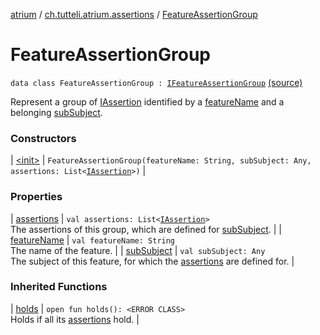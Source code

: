 [atrium](../../index.md) / [ch.tutteli.atrium.assertions](../index.md) / [FeatureAssertionGroup](.)

# FeatureAssertionGroup

`data class FeatureAssertionGroup : `[`IFeatureAssertionGroup`](../-i-feature-assertion-group/index.md) [(source)](https://github.com/robstoll/atrium/tree/master/atrium-assertions/src/main/kotlin/ch/tutteli/atrium/assertions/FeatureAssertionGroup.kt#L11)

Represent a group of [IAssertion](../-i-assertion/index.md) identified by a [featureName](feature-name.md) and a belonging [subSubject](sub-subject.md).

### Constructors

| [&lt;init&gt;](-init-.md) | `FeatureAssertionGroup(featureName: String, subSubject: Any, assertions: List<`[`IAssertion`](../-i-assertion/index.md)`>)` |

### Properties

| [assertions](assertions.md) | `val assertions: List<`[`IAssertion`](../-i-assertion/index.md)`>`<br>The assertions of this group, which are defined for [subSubject](sub-subject.md). |
| [featureName](feature-name.md) | `val featureName: String`<br>The name of the feature. |
| [subSubject](sub-subject.md) | `val subSubject: Any`<br>The subject of this feature, for which the [assertions](assertions.md) are defined for. |

### Inherited Functions

| [holds](../-i-feature-assertion-group/holds.md) | `open fun holds(): <ERROR CLASS>`<br>Holds if all its [assertions](../-i-feature-assertion-group/assertions.md) hold. |

